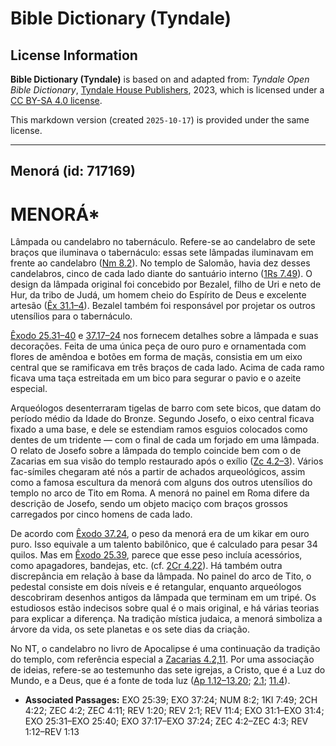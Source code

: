 # Bible Dictionary (Tyndale)

## License Information

**Bible Dictionary (Tyndale)** is based on and adapted from: _Tyndale Open Bible Dictionary_, [Tyndale House Publishers](https://tyndaleopenresources.com/), 2023, which is licensed under a [CC BY-SA 4.0 license](https://creativecommons.org/licenses/by-sa/4.0/legalcode.en).

This markdown version (created `2025-10-17`) is provided under the same license.



--------------------------------

## Menorá (id: 717169)

MENORÁ\*
========

Lâmpada ou candelabro no tabernáculo. Refere\-se ao candelabro de sete braços que iluminava o tabernáculo: essas sete lâmpadas iluminavam em frente ao candelabro ([Nm 8\.2](https://ref.ly/Num8:2)). No templo de Salomão, havia dez desses candelabros, cinco de cada lado diante do santuário interno ([1Rs 7\.49](https://ref.ly/1Kgs7:49)). O design da lâmpada original foi concebido por Bezalel, filho de Uri e neto de Hur, da tribo de Judá, um homem cheio do Espírito de Deus e excelente artesão ([Êx 31\.1–4](https://ref.ly/Exod31:1-Exod31:4)). Bezalel também foi responsável por projetar os outros utensílios para o tabernáculo.

[Êxodo 25\.31–40](https://ref.ly/Exod25:31-Exod25:40) e [37\.17–24](https://ref.ly/Exod37:17-Exod37:24) nos fornecem detalhes sobre a lâmpada e suas decorações. Feita de uma única peça de ouro puro e ornamentada com flores de amêndoa e botões em forma de maçãs, consistia em um eixo central que se ramificava em três braços de cada lado. Acima de cada ramo ficava uma taça estreitada em um bico para segurar o pavio e o azeite especial.

Arqueólogos desenterraram tigelas de barro com sete bicos, que datam do período médio da Idade do Bronze. Segundo Josefo, o eixo central ficava fixado a uma base, e dele se estendiam ramos esguios colocados como dentes de um tridente — com o final de cada um forjado em uma lâmpada. O relato de Josefo sobre a lâmpada do templo coincide bem com o de Zacarias em sua visão do templo restaurado após o exílio ([Zc 4\.2–3](https://ref.ly/Zech4:2-Zech4:3)). Vários fac\-símiles chegaram até nós a partir de achados arqueológicos, assim como a famosa escultura da menorá com alguns dos outros utensílios do templo no arco de Tito em Roma. A menorá no painel em Roma difere da descrição de Josefo, sendo um objeto maciço com braços grossos carregados por cinco homens de cada lado.

De acordo com [Êxodo 37\.24](https://ref.ly/Exod37:24), o peso da menorá era de um kikar em ouro puro. Isso equivale a um talento babilônico, que é calculado para pesar 34 quilos. Mas em [Êxodo 25\.39](https://ref.ly/Exod25:39), parece que esse peso incluía acessórios, como apagadores, bandejas, etc. (cf. [2Cr 4\.22](https://ref.ly/2Chr4:22)). Há também outra discrepância em relação à base da lâmpada. No painel do arco de Tito, o pedestal consiste em dois níveis e é retangular, enquanto arqueólogos descobriram desenhos antigos da lâmpada que terminam em um tripé. Os estudiosos estão indecisos sobre qual é o mais original, e há várias teorias para explicar a diferença. Na tradição mística judaica, a menorá simboliza a árvore da vida, os sete planetas e os sete dias da criação.

No NT, o candelabro no livro de Apocalipse é uma continuação da tradição do templo, com referência especial a [Zacarias 4\.2,11](https://ref.ly/Zech4:2,Zech4:11). Por uma associação de ideias, refere\-se ao testemunho das sete igrejas, a Cristo, que é a Luz do Mundo, e a Deus, que é a fonte de toda luz ([Ap 1\.12–13,20](https://ref.ly/Rev1:12-Rev1:13,Rev1:20); [2\.1](https://ref.ly/Rev2:1); [11\.4](https://ref.ly/Rev11:4)).

* **Associated Passages:** EXO 25:39; EXO 37:24; NUM 8:2; 1KI 7:49; 2CH 4:22; ZEC 4:2; ZEC 4:11; REV 1:20; REV 2:1; REV 11:4; EXO 31:1–EXO 31:4; EXO 25:31–EXO 25:40; EXO 37:17–EXO 37:24; ZEC 4:2–ZEC 4:3; REV 1:12–REV 1:13

